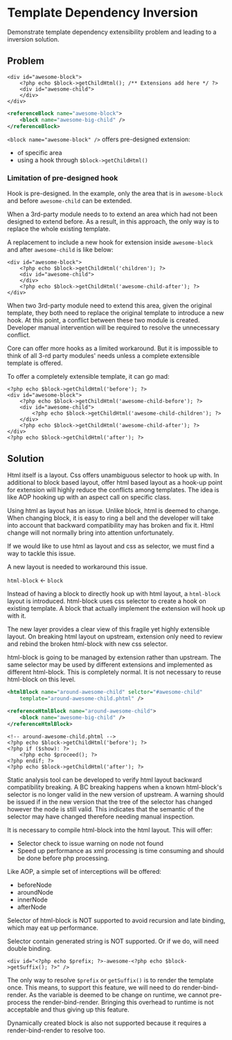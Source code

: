 # Template Dependency Inversion

Demonstrate template dependency extensibility problem and leading to a inversion
solution.

## Problem


```phtml
<div id="awesome-block">
    <?php echo $block->getChildHtml(); /** Extensions add here */ ?>
    <div id="awesome-child">
    </div>
</div>
```

```xml
<referenceBlock name="awesome-block">
    <block name="awesome-big-child" />
</referenceBlock>
```

`<block name="awesome-block" />` offers pre-designed extension:

- of specific area
- using a hook through `$block->getChildHtml()`

### Limitation of pre-designed hook

Hook is pre-designed. In the example, only the area that is in `awesome-block`
and before `awesome-child` can be extended.

When a 3rd-party module needs to to extend an area which had not been designed
to extend before. As a result, in this approach, the only way is to replace
the whole existing template.

A replacement to include a new hook for extension inside `awesome-block` and
after `awesome-child` is like below:

```phtml
<div id="awesome-block">
    <?php echo $block->getChildHtml('children'); ?>
    <div id="awesome-child">
    </div>
    <?php echo $block->getChildHtml('awesome-child-after'); ?>
</div>
```

When two 3rd-party module need to extend this area, given the original template,
they both need to replace the original template to introduce a new hook. At this
point, a conflict between these two module is created. Developer manual
intervention will be required to resolve the unnecessary conflict.

Core can offer more hooks as a limited workaround. But it is impossible to think
of all 3-rd party modules' needs unless a complete extensible template is
offered.

To offer a completely extensible template, it can go mad:

```phtml
<?php echo $block->getChildHtml('before'); ?>
<div id="awesome-block">
    <?php echo $block->getChildHtml('awesome-child-before'); ?>
    <div id="awesome-child">
        <?php echo $block->getChildHtml('awesome-child-children'); ?>
    </div>
    <?php echo $block->getChildHtml('awesome-child-after'); ?>
</div>
<?php echo $block->getChildHtml('after'); ?>
```

## Solution

Html itself is a layout. Css offers unambiguous selector to hook up with. In
additional to block based layout, offer html based layout as a hook-up point for
extension will highly reduce the conflicts among templates. The idea is like
AOP hooking up with an aspect call on specific class.

Using html as layout has an issue. Unlike block, html is deemed to change. When
changing block, it is easy to ring a bell and the developer will take into
account that backward compatibility may has broken and fix it. Html change will
not normally bring into attention unfortunately.

If we would like to use html as layout and css as selector, we must find a way
to tackle this issue.

A new layout is needed to workaround this issue.

`html-block` <- `block`

Instead of having a block to directly hook up with html layout, a `html-block`
layout is introduced. html-block uses css selector to create a hook on existing
template. A block that actually implement the extension will hook up with it.

The new layer provides a clear view of this fragile yet highly extensible layout.
On breaking html layout on upstream, extension only need to review and rebind
the broken html-block with new css selector.

html-block is going to be managed by extension rather than upstream. The same
selector may be used by different extensions and implemented as different
html-block. This is completely normal. It is not necessary to reuse html-block
on this level.

```xml
<htmlBlock name="around-awesome-child" selctor="#awesome-child"
    template="around-awesome-child.phtml" />

<referenceHtmlBlock name="around-awesome-child">
    <block name="awesome-big-child" />
</referenceHtmlBlock>
```

```phtml
<!-- around-awesome-child.phtml -->
<?php echo $block->getChildHtml('before'); ?>
<?php if ($show): ?>
    <?php echo $proceed(); ?>
<?php endif; ?>
<?php echo $block->getChildHtml('after'); ?>
```

Static analysis tool can be developed to verify html layout backward
compatibility breaking. A BC breaking happens when a known html-block's
selector is no longer valid in the new version of upstream. A warning should
be issued if in the new version that the tree of the selector has changed
however the node is still valid. This indicates that the semantic of the
selector may have changed therefore needing manual inspection.

It is necessary to compile html-block into the html layout. This will offer:

- Selector check to issue warning on node not found
- Speed up performance as xml processing is time consuming and should be done
before php processing.

Like AOP, a simple set of interceptions will be offered:

- beforeNode
- aroundNode
- innerNode
- afterNode

Selector of html-block is NOT supported to avoid recursion and late binding,
which may eat up performance.

Selector contain generated string is NOT supported. Or if we do, will need
double binding.

```phtml
<div id="<?php echo $prefix; ?>-awesome-<?php echo $block->getSuffix(); ?>" />
```

The only way to resolve `$prefix` or `getSuffix()` is to render the template
once. This means, to support this feature, we will need to do
render-bind-render. As the variable is deemed to be change on runtime, we
cannot pre-process the render-bind-render. Bringing this overhead to runtime
is not acceptable and thus giving up this feature.

Dynamically created block is also not supported because it requires a
render-bind-render to resolve too.
